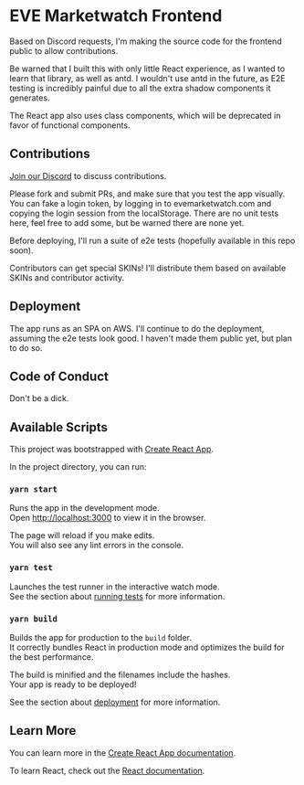# EVE Marketwatch Frontend

Based on Discord requests, I'm making the source code for the
frontend public to allow contributions.

Be warned that I built this with only little React experience, as
I wanted to learn that library, as well as antd. I wouldn't
use antd in the future, as E2E testing is incredibly painful due
to all the extra shadow components it generates.

The React app also uses class components, which will be deprecated
in favor of functional components.

## Contributions

[Join our Discord](https://discord.com/invite/bTCdjBF) to discuss contributions.

Please fork and submit PRs, and make sure that you test the app visually. You
can fake a login token, by logging in to evemarketwatch.com and copying the login session
from the localStorage. There are no unit tests here, feel free to add some, but be warned
there are none yet.

Before deploying, I'll run a suite of e2e tests (hopefully available in this repo soon).

Contributors can get special SKINs! I'll distribute them based on available
SKINs and contributor activity.

## Deployment

The app runs as an SPA on AWS. I'll continue to do the deployment,
assuming the e2e tests look good. I haven't made them public yet,
but plan to do so.

## Code of Conduct

Don't be a dick.

## Available Scripts

This project was bootstrapped with [Create React App](https://github.com/facebook/create-react-app).

In the project directory, you can run:

### `yarn start`

Runs the app in the development mode.<br />
Open [http://localhost:3000](http://localhost:3000) to view it in the browser.

The page will reload if you make edits.<br />
You will also see any lint errors in the console.

### `yarn test`

Launches the test runner in the interactive watch mode.<br />
See the section about [running tests](https://facebook.github.io/create-react-app/docs/running-tests) for more information.

### `yarn build`

Builds the app for production to the `build` folder.<br />
It correctly bundles React in production mode and optimizes the build for the best performance.

The build is minified and the filenames include the hashes.<br />
Your app is ready to be deployed!

See the section about [deployment](https://facebook.github.io/create-react-app/docs/deployment) for more information.

## Learn More

You can learn more in the [Create React App documentation](https://facebook.github.io/create-react-app/docs/getting-started).

To learn React, check out the [React documentation](https://reactjs.org/).

